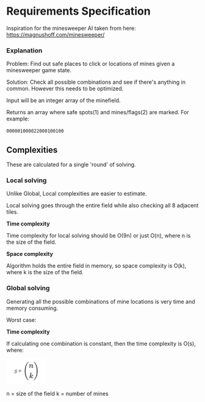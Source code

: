 # Requirements Specification

Inspiration for the minesweeper AI taken from here:
https://magnushoff.com/minesweeper/

### Explanation

Problem: Find out safe places to click or locations of mines given a minesweeper game state.

Solution: Check all possible combinations and see if there's anything in common. However this needs to be optimized.

Input will be an integer array of the minefield.

Returns an array where safe spots(1) and mines/flags(2) are marked. For example:

`000001000022000100100`

## Complexities

These are calculated for a single 'round' of solving.

### Local solving

Unlike Global, Local complexities are easier to estimate.

Local solving goes through the entire field while also checking all 8 adjacent tiles.

**Time complexity**

Time complexity for local solving should be O(9n) or just O(n), where n is the size of the field.

**Space complexity**

Algorithm holds the entire field in memory, so space complexity is O(k), where k is the size of the field.

### Global solving

Generating all the possible combinations of mine locations is very time and memory consuming.

Worst case:

**Time complexity**

If calculating one combination is constant, then the time complexity is O(s), where:

![alt text](/Documentation/Images/Time%20complexity.png)

n = size of the field
k = number of mines